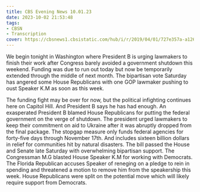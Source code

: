 ```yaml
---
title: CBS Evening News 10.01.23
date: 2023-10-02 21:53:48
tags:
- CBSN
- Transcription
cover: https://cbsnews1.cbsistatic.com/hub/i/r/2019/04/01/727e357a-a126-4138-a2c5-4d3222669d57/thumbnail/640x360/3ff2761028dc5c65cc4f07acd54bcd5c/cbsn2-logo-1920x1080.jpg
---
```

We begin tonight in Washington where President B is urging lawmakers to finish their work after Congress barely avoided a government shutdown this weekend. Funding was due to run out today but now be temporarily extended through the middle of next month. The bipartisan vote Saturday has angered some House Republicans with one GOP lawmaker pushing to oust Speaker K.M as soon as this week. 

The funding fight may be over for now, but the political infighting continues here on Capitol Hill. And President B says he has had enough. An exasperated President B blamed House Republicans for putting the federal government on the verge of shutdown. The president urged lawmakers to keep their commitment on aid to Ukraine after it was abruptly dropped from the final package. The stopgap measure only funds federal agencies for forty-five days through November 17th. And includes sixteen billion dollars in relief for communities hit by natural disasters. The bill passed the House and Senate late Saturday with overwhelming bipartisan support. The Congressman M.G blasted House Speaker K.M for working with Democrats. The Florida Republican accuses Speaker of reneging on a pledge to rein in spending and threatened a motion to remove him from the speakership this week. House Republicans were split on the potential move which will likely require support from Democrats. 
